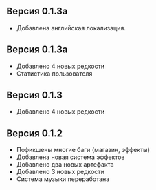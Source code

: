 ## Версия 0.1.3a
* Добавлена английская локализация.

## Версия 0.1.3a
* Добавлено 4 новых редкости
* Статистика пользователя

## Версия 0.1.3
* Добавлено 4 новых редкости

## Версия 0.1.2
* Пофикшены многие баги (магазин, эффекты)
* Добавлена новая система эффектов
* Добавлено два новых артефакта
* Добавлено 3 новых редкости
* Система музыки переработана